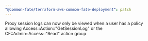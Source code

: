 ```yaml
---
"@common-fate/terraform-aws-common-fate-deployment": patch
---
```


Proxy session logs can now only be viewed when a user has a policy allowing Access::Action::"GetSessionLog" or the CF::Admin::Access::"Read" action group
